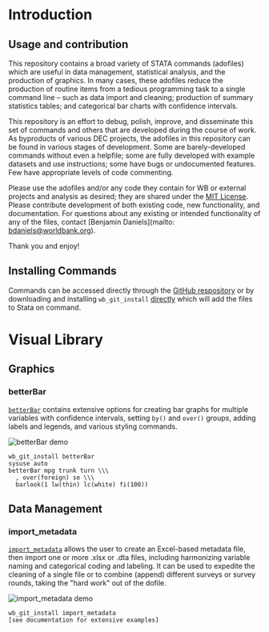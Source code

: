# Introduction

## Usage and contribution

This repository contains a broad variety of STATA commands (adofiles) which are useful in data management, statistical analysis, and the production of graphics. In many cases, these adofiles reduce the production of routine items from a tedious programming task to a single command line – such as data import and cleaning; production of summary statistics tables; and categorical bar charts with confidence intervals.

This repository is an effort to debug, polish, improve, and disseminate this set of commands and others that are developed during the course of work. As byproducts of various DEC projects, the adofiles in this repository can be found in various stages of development. Some are barely-developed commands without even a helpfile; some are fully developed with example datasets and use instructions; some have bugs or undocumented features. Few have appropriate levels of code commenting.

Please use the adofiles and/or any code they contain for WB or external projects and analysis as desired; they are shared under the [MIT License](https://opensource.org/licenses/MIT). Please contribute development of both existing code, new functionality, and documentation. For questions about any existing or intended functionality of any of the files, contact [Benjamin Daniels](mailto: bdaniels@worldbank.org).

Thank you and enjoy!

## Installing Commands

Commands can be accessed directly through the [GitHub respository](https://github.com/worldbank/stata/) or by downloading and installing `wb_git_install` [directly](https://github.com/worldbank/stata/tree/master/wb_git_install) which will add the files to Stata on command.

# Visual Library

## Graphics

### betterBar

[`betterBar`](https://github.com/worldbank/stata/tree/master/betterBar) contains extensive options for creating bar graphs for multiple variables with confidence intervals, setting `by()` and `over()` groups, adding labels and legends, and various styling commands.

![betterBar demo](https://www.mathsisfun.com/data/images/bar-graph-fruit.svg)

```
wb_git_install betterBar
sysuse auto
betterBar mpg trunk turn \\\
  , over(foreign) se \\\
  barlook(1 lw(thin) lc(white) fi(100))
```

## Data Management

### import_metadata

[`import_metadata`](https://github.com/worldbank/stata/tree/master/import_metadata) allows the user to create an Excel-based metadata file, then import one or more .xlsx or .dta files, including harmonizing variable naming and categorical coding and labeling. It can be used to expedite the cleaning of a single file or to combine (append) different surveys or survey rounds, taking the "hard work" out of the dofile.

![import_metadata demo](https://www.mathsisfun.com/data/images/bar-graph-fruit.svg)

```
wb_git_install import_metadata
[see documentation for extensive examples]
```
